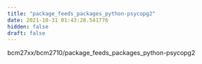 ```yaml
---
title: "package_feeds_packages_python-psycopg2"
date: 2021-10-31 01:43:28.541776
hidden: false
draft: false
---
```


bcm27xx/bcm2710/package_feeds_packages_python-psycopg2

